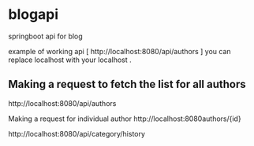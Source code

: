 # blogapi
springboot api for blog 

example of working api [ http://localhost:8080/api/authors ]
you can replace localhost with your localhost .

## Making a request to fetch the list  for all authors
http://localhost:8080/api/authors 

Making a request for individual author 
http://localhost:8080authors/{id}


http://localhost:8080/api/category/history
